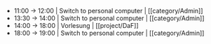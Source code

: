 - 11:00 -> 12:00 | Switch to personal computer | [[category/Admin]]
- 13:30 -> 14:00 | Switch to personal computer | [[category/Admin]]
- 14:00 -> 18:00 | Vorlesung | [[project/DaF]]
- 18:00 -> 19:00 | Switch to personal computer | [[category/Admin]]